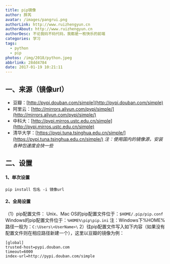 ```yaml
---
title: pip镜像
author: 胖芮
avatar: /images/pangrui.png
authorLink: http://www.ruizhengyun.cn
authorAbout: http://www.ruizhengyun.cn
authorDesc: 不论我码不码代码，我都是一枚快乐的前端
categories: 学习
tags:
  - python
  - pip
photos: /img/2018/python.jpeg
abbrlink: 28dd4784
date: 2017-01-19 10:21:11
---
```

## 一、来源（镜像url）
* 豆瓣：[http://pypi.douban.com/simple](http://pypi.douban.com/simple)
* 阿里云：[http://mirrors.aliyun.com/pypi/simple/](http://mirrors.aliyun.com/pypi/simple/)
* 中科大：[http://pypi.mirros.ustc.edu.cn/simple](http://pypi.mirros.ustc.edu.cn/simple)
* 清华大学：[https://pypi.tuna.tsinghua.edu.cn/simple/](https://pypi.tuna.tsinghua.edu.cn/simple/)
*注：使用国内的镜像源，安装各种包速度会快一些*
<!--more-->


## 二、设置
#### 1、单次设置
```
pip install 包名 -i 镜像url
```

#### 2、全局设置
（1）pip配置文件：
Unix、Mac OS的pip配置文件位于：`$HOME/.pip/pip.conf`
Windows的pip配置文件位于：`%HOME%\pip\pip.ini`
注：Windows下%HOME%路径一般为：`C:\Users\<UserName>\`
2）往pip配置文件写入如下内容（如果没有配置文件则在相应路径新建一个），这里以豆瓣的镜像为例：
```
[global]
trusted-host=pypi.douban.com
timeout=6000
index-url=http://pypi.douban.com/simple
```
